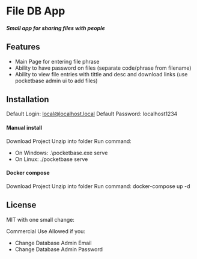# File DB App
##### _Small app for sharing files with people_

## Features

- Main Page for entering file phrase
- Ability to have password on files (separate code/phrase from filename)
- Ability to view file entries with tittle and desc and download links (use pocketbase admin ui to add files)

## Installation
Default Login: local@localhost.local
Default Password: localhost1234


#### Manual install
Download Project
Unzip into folder
Run command:
- On Windows: .\pocketbase.exe serve
- On Linux: ./pocketbase serve

#### Docker compose
Download Project
Unzip into folder
Run command: docker-compose up -d

## License

MIT with one small change:

Commercial Use Allowed if you:
- Change Database Admin Email
- Change Database Admin Password

